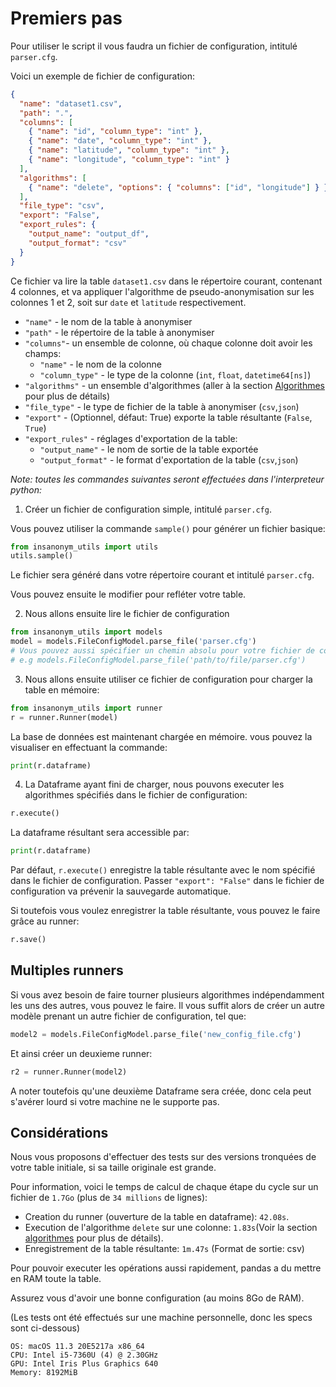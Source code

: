# Premiers pas

Pour utiliser le script il vous faudra un fichier de configuration, intitulé `parser.cfg`.

Voici un exemple de fichier de configuration:

```json
{
  "name": "dataset1.csv",
  "path": ".",
  "columns": [
    { "name": "id", "column_type": "int" },
    { "name": "date", "column_type": "int" },
    { "name": "latitude", "column_type": "int" },
    { "name": "longitude", "column_type": "int" }
  ],
  "algorithms": [
    { "name": "delete", "options": { "columns": ["id", "longitude"] } }
  ],
  "file_type": "csv",
  "export": "False",
  "export_rules": {
    "output_name": "output_df",
    "output_format": "csv"
  }
}
```

Ce fichier va lire la table `dataset1.csv` dans le répertoire courant, contenant 4 colonnes, et va appliquer l'algorithme de pseudo-anonymisation sur les colonnes 1 et 2, soit sur `date` et `latitude` respectivement.

- `"name"` - le nom de la table à anonymiser
- `"path"` - le répertoire de la table à anonymiser
- `"columns"`- un ensemble de colonne, où chaque colonne doit avoir les champs:
  - `"name"` - le nom de la colonne
  - `"column_type"` - le type de la colonne (`int`, `float`, `datetime64[ns]`)
- `"algorithms"` - un ensemble d'algorithmes (aller à la section [Algorithmes](https://github.com/danymat/INSAnonym-utils/blob/main/docs/algorithmes.md) pour plus de détails)
- `"file_type"` - le type de fichier de la table à anonymiser (`csv`,`json`)
- `"export"` - (Optionnel, défaut: True) exporte la table résultante (`False`, `True`)
- `"export_rules"` - réglages d'exportation de la table:
  - `"output_name"` - le nom de sortie de la table exportée
  - `"output_format"` - le format d'exportation de la table (`csv`,`json`)

_Note: toutes les commandes suivantes seront effectuées dans l'interpreteur python:_

1. Créer un fichier de configuration simple, intitulé `parser.cfg`.

Vous pouvez utiliser la commande `sample()` pour générer un fichier basique:

```python
from insanonym_utils import utils
utils.sample()
```

Le fichier sera généré dans votre répertoire courant et intitulé `parser.cfg`.

Vous pouvez ensuite le modifier pour refléter votre table.

2. Nous allons ensuite lire le fichier de configuration

```python
from insanonym_utils import models
model = models.FileConfigModel.parse_file('parser.cfg')
# Vous pouvez aussi spécifier un chemin absolu pour votre fichier de configuration:
# e.g models.FileConfigModel.parse_file('path/to/file/parser.cfg')
```

3. Nous allons ensuite utiliser ce fichier de configuration pour charger la table en mémoire:

```python
from insanonym_utils import runner
r = runner.Runner(model)
```

La base de données est maintenant chargée en mémoire. vous pouvez la visualiser en effectuant la commande:

```python
print(r.dataframe)
```

4. La Dataframe ayant fini de charger, nous pouvons executer les algorithmes spécifiés dans le fichier de configuration:

```python
r.execute()
```

La dataframe résultant sera accessible par:

```python
print(r.dataframe)
```

Par défaut, `r.execute()` enregistre la table résultante avec le nom spécifié dans le fichier de configuration.
Passer `"export": "False"` dans le fichier de configuration va prévenir la sauvegarde automatique.

Si toutefois vous voulez enregistrer la table résultante, vous pouvez le faire grâce au runner:

```python
r.save()
```

## Multiples runners

Si vous avez besoin de faire tourner plusieurs algorithmes indépendamment les uns des autres, vous pouvez le faire.
Il vous suffit alors de créer un autre modèle prenant un autre fichier de configuration, tel que:

```python
model2 = models.FileConfigModel.parse_file('new_config_file.cfg')
```

Et ainsi créer un deuxieme runner:

```python
r2 = runner.Runner(model2)
```

A noter toutefois qu'une deuxième Dataframe sera créée, donc cela peut s'avérer lourd si votre machine ne le supporte pas.

## Considérations

Nous vous proposons d'effectuer des tests sur des versions tronquées de votre table initiale, si sa taille originale est grande.

Pour information, voici le temps de calcul de chaque étape du cycle sur un fichier de `1.7Go` (plus de `34 millions` de lignes):

- Creation du runner (ouverture de la table en dataframe): `42.08s`.
- Execution de l'algorithme `delete` sur une colonne: `1.83s`(Voir la section [algorithmes](algorithmes.md#delete) pour plus de détails).
- Enregistrement de la table résultante: `1m.47s` (Format de sortie: csv)

Pour pouvoir executer les opérations aussi rapidement, pandas a du mettre en RAM toute la table.

Assurez vous d'avoir une bonne configuration (au moins 8Go de RAM).

(Les tests ont été effectués sur une machine personnelle, donc les specs sont ci-dessous)

```
OS: macOS 11.3 20E5217a x86_64
CPU: Intel i5-7360U (4) @ 2.30GHz
GPU: Intel Iris Plus Graphics 640
Memory: 8192MiB
```
